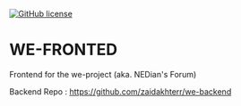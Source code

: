 [![GitHub license](https://img.shields.io/github/license/zaidakhterr/we-frontend?logo=MIT)](https://github.com/zaidakhterr/we-frontend/blob/master/LICENSE)



# WE-FRONTED

Frontend for the we-project (aka. NEDian's Forum)

Backend Repo : https://github.com/zaidakhterr/we-backend
